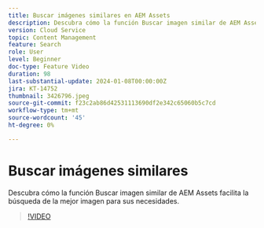 ```yaml
---
title: Buscar imágenes similares en AEM Assets
description: Descubra cómo la función Buscar imagen similar de AEM Assets facilita la búsqueda de la mejor imagen para sus necesidades.
version: Cloud Service
topic: Content Management
feature: Search
role: User
level: Beginner
doc-type: Feature Video
duration: 98
last-substantial-update: 2024-01-08T00:00:00Z
jira: KT-14752
thumbnail: 3426796.jpeg
source-git-commit: f23c2ab86d42531113690df2e342c65060b5c7cd
workflow-type: tm+mt
source-wordcount: '45'
ht-degree: 0%

---
```



# Buscar imágenes similares

Descubra cómo la función Buscar imagen similar de AEM Assets facilita la búsqueda de la mejor imagen para sus necesidades.

>[!VIDEO](https://video.tv.adobe.com/v/3426796/?learn=on)
